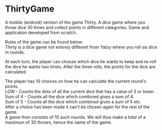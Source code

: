 # ThirtyGame
A mobile (android) version of the game Thirty. A dice game where you throw dice 30 times and collect points in different categories.
Game and application developed from scratch.

Rules of the game can be found below:  
Thirty is a dice game not entirely different from Yatzy where you roll six dice in rounds.  

At each turn, the player can choose which dice he wants to keep and re-roll the dice he wants two times. After the three rolls, the points for the dice are calculated.  

The player has 10 choices on how he can calculate the current round's points.  
LOW - Counts the dots of all the current dice that has a value of 3 or lower.  
Sum of 4 - Counts all the dice which combined gives a sum of 4.  
Sum of 5 - Counts all the dice which combined gives a sum of 5 etc.  
After a choice has been made it can't be chosen again for the rest of the game.  
A game then consists of 10 such rounds. We will thus make a total of a maximum of 30 throws, hence the name of the game.

